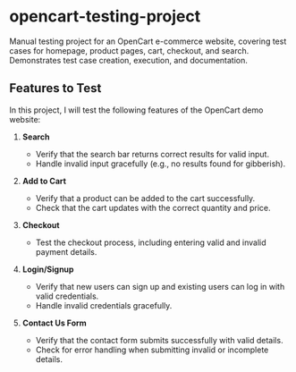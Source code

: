 # opencart-testing-project
Manual testing project for an OpenCart e-commerce website, covering test cases for homepage, product pages, cart, checkout, and search. Demonstrates test case creation, execution, and documentation.
## Features to Test

In this project, I will test the following features of the OpenCart demo website:

1. **Search**
   - Verify that the search bar returns correct results for valid input.
   - Handle invalid input gracefully (e.g., no results found for gibberish).

2. **Add to Cart**
   - Verify that a product can be added to the cart successfully.
   - Check that the cart updates with the correct quantity and price.

3. **Checkout**
   - Test the checkout process, including entering valid and invalid payment details.

4. **Login/Signup**
   - Verify that new users can sign up and existing users can log in with valid credentials.
   - Handle invalid credentials gracefully.

5. **Contact Us Form**
   - Verify that the contact form submits successfully with valid details.
   - Check for error handling when submitting invalid or incomplete details.
